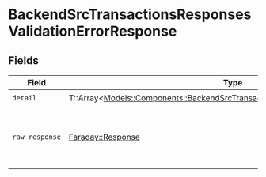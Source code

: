 # BackendSrcTransactionsResponsesValidationErrorResponse


## Fields

| Field                                                                                                                                                         | Type                                                                                                                                                          | Required                                                                                                                                                      | Description                                                                                                                                                   |
| ------------------------------------------------------------------------------------------------------------------------------------------------------------- | ------------------------------------------------------------------------------------------------------------------------------------------------------------- | ------------------------------------------------------------------------------------------------------------------------------------------------------------- | ------------------------------------------------------------------------------------------------------------------------------------------------------------- |
| `detail`                                                                                                                                                      | T::Array<[Models::Components::BackendSrcTransactionsResponsesValidationErrorItem](../../models/shared/backendsrctransactionsresponsesvalidationerroritem.md)> | :heavy_check_mark:                                                                                                                                            | N/A                                                                                                                                                           |
| `raw_response`                                                                                                                                                | [Faraday::Response](https://www.rubydoc.info/gems/faraday/Faraday/Response)                                                                                   | :heavy_minus_sign:                                                                                                                                            | Raw HTTP response; suitable for custom response parsing                                                                                                       |